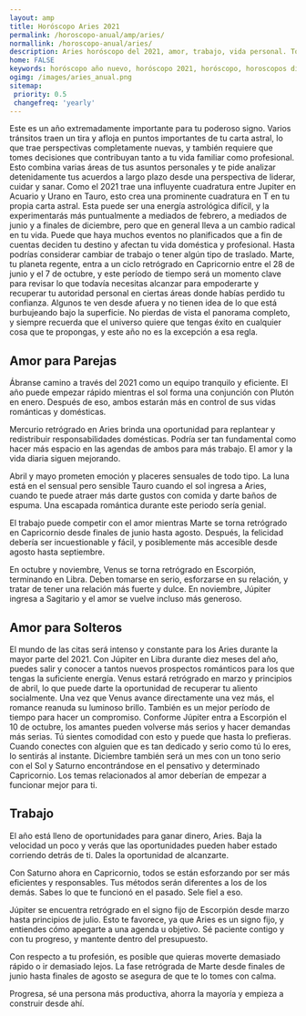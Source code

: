 ```yaml
---
layout: amp
title: Horóscopo Aries 2021 
permalink: /horoscopo-anual/amp/aries/
normallink: /horoscopo-anual/aries/
description: Aries horóscopo del 2021, amor, trabajo, vida personal. Todas las predicciones para Aries 2021 gratis. Disfruta este año nuevo.
home: FALSE
keywords: horóscopo año nuevo, horóscopo 2021, horóscopo, horoscopos diarios gratis del dia de hoy, horóscopo diario gratis,horóscopo ano nuevo 2021, horóscopo esperanza gracia, horoscopo Aries 2021, horoscop, horóscopos gratis, horoscopo Aries, horoscopo Aries 2021 gratis, Tarot, Astrologia, Zodíaco, Aries, horoscopo gratis,tarot en femenino,videncia gratuita,horoscopos gratuitos,horóscopos, astrologia,videncia gratis
ogimg: /images/aries_anual.png
sitemap:
 priority: 0.5
 changefreq: 'yearly'
---
```





Este es un año extremadamente importante para tu poderoso signo. Varios tránsitos traen un tira y afloja en puntos importantes de tu carta astral, lo que trae perspectivas completamente nuevas, y también requiere que tomes decisiones que contribuyan tanto a tu vida familiar como profesional.
Esto combina varias áreas de tus asuntos personales y te pide analizar detenidamente tus acuerdos a largo plazo desde una perspectiva de liderar, cuidar y sanar. Como el 2021 trae una influyente cuadratura entre Jupiter en Acuario y Urano en Tauro, esto crea una prominente cuadratura en T en tu propia carta astral. Esta puede ser una energía astrológica difícil, y la experimentarás más puntualmente a mediados de febrero, a mediados de junio y a finales de diciembre, pero que en general lleva a un cambio radical en tu vida. Puede que haya muchos eventos no planificados que a fin de cuentas deciden tu destino y afectan tu vida doméstica y profesional. Hasta podrías considerar cambiar de trabajo o tener algún tipo de traslado.
Marte, tu planeta regente, entra a un ciclo retrógrado en Capricornio entre el 28 de junio y el 7 de octubre, y este período de tiempo será un momento clave para revisar lo que todavía necesitas alcanzar para empoderarte y recuperar tu autoridad personal en ciertas áreas donde habías perdido tu confianza. Algunos te ven desde afuera y no tienen idea de lo que está burbujeando bajo la superficie. No pierdas de vista el panorama completo, y siempre recuerda que el universo quiere que tengas éxito en cualquier cosa que te propongas, y este año no es la excepción a esa regla.

## Amor para Parejas

Ábranse camino a través del 2021 como un equipo tranquilo y eficiente. El año puede empezar rápido mientras el sol forma una conjunción con Plutón en enero. Después de eso, ambos estarán más en control de sus vidas románticas y domésticas.


Mercurio retrógrado en Aries brinda una oportunidad para replantear y redistribuir responsabilidades domésticas. Podría ser tan fundamental como hacer más espacio en las agendas de ambos para más trabajo. El amor y la vida diaria siguen mejorando.


Abril y mayo prometen emoción y placeres sensuales de todo tipo. La luna está en el sensual pero sensible Tauro cuando el sol ingresa a Aries, cuando te puede atraer más darte gustos con comida y darte baños de espuma. Una escapada romántica durante este periodo sería genial. 


El trabajo puede competir con el amor mientras Marte se torna retrógrado en Capricornio desde finales de junio hasta agosto. Después, la felicidad debería ser incuestionable y fácil, y posiblemente más accesible desde agosto hasta septiembre.


En octubre y noviembre, Venus se torna retrógrado en Escorpión, terminando en Libra. Deben tomarse en serio, esforzarse en su relación, y tratar de tener una relación más fuerte y dulce. En noviembre, Júpiter ingresa a Sagitario y el amor se vuelve incluso más generoso.





## Amor para Solteros

El mundo de las citas será intenso y constante para los Aries durante la mayor parte del 2021. Con Júpiter en Libra durante diez meses del año, puedes salir y conocer a tantos nuevos prospectos románticos para los que tengas la suficiente energía.
Venus estará retrógrado en marzo y principios de abril, lo que puede darte la oportunidad de recuperar tu aliento socialmente. Una vez que Venus avance directamente una vez más, el romance reanuda su luminoso brillo. También es un mejor período de tiempo para hacer un compromiso.
Conforme Júpiter entra a Escorpión el 10 de octubre, los amantes pueden volverse más serios y hacer demandas más serias. Tú sientes comodidad con esto y puede que hasta lo prefieras. Cuando conectes con alguien que es tan dedicado y serio como tú lo eres, lo sentirás al instante.
Diciembre también será un mes con un tono serio con el Sol y Saturno encontrándose en el pensativo y determinado Capricornio. Los temas relacionados al amor deberían de empezar a funcionar mejor para ti.

## Trabajo

El año está lleno de oportunidades para ganar dinero, Aries. Baja la velocidad un poco y verás que las oportunidades pueden haber estado corriendo detrás de ti. Dales la oportunidad de alcanzarte. 


Con Saturno ahora en Capricornio, todos se están esforzando por ser más eficientes y responsables. Tus métodos serán diferentes a los de los demás. Sabes lo que te funcionó en el pasado. Sele fiel a eso.


Júpiter se encuentra retrógrado en el signo fijo de Escorpión desde marzo hasta principios de julio. Esto te favorece, ya que Aries es un signo fijo, y entiendes cómo apegarte a una agenda u objetivo. Sé paciente contigo y con tu progreso, y mantente dentro del presupuesto.


Con respecto a tu profesión, es posible que quieras moverte demasiado rápido o ir demasiado lejos. La fase retrógrada de Marte desde finales de junio hasta finales de agosto se asegura de que te lo tomes con calma. 


Progresa, sé una persona más productiva, ahorra la mayoría y empieza a construir desde ahí.

